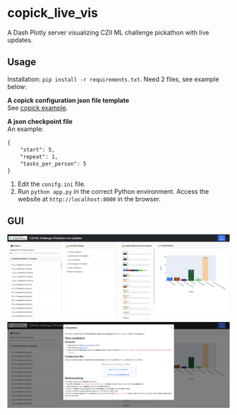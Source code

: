 # copick\_live\_vis
A Dash Plotly server visualizing CZII ML challenge pickathon with live updates.  


## Usage
Installation: `pip install -r requirements.txt`. Need 2 files, see example below:

**A copick configuration json file template**  
See [copick example](https://github.com/uermel/copick).

**A json checkpoint file**     
An example:  
```
{  
    "start": 5,  
    "repeat": 1,  
    "tasks_per_person": 5  
}  
``` 

1. Edit the `conifg.ini` file.  
2. Run `python app.py` in the correct Python environment. Access the website at `http://localhost:8000` in the browser.

## GUI

![CZII copick live update](assets/gui-1.png)
![CZII copick live update](assets/gui-2.png)